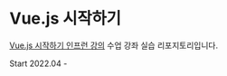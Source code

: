 # Vue.js 시작하기

[Vue.js 시작하기 인프런 강의](https://www.inflearn.com/course/Age-of-Vuejs) 수업 강좌 실습 리포지토리입니다.

Start 2022.04 - 